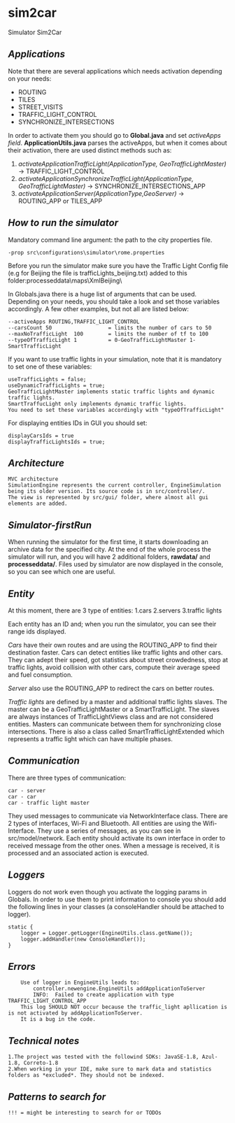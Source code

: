 # sim2car
Simulator Sim2Car

## *Applications*
Note that there are several applications which needs activation depending on your needs:
- ROUTING
- TILES
- STREET_VISITS
- TRAFFIC_LIGHT_CONTROL
- SYNCHRONIZE_INTERSECTIONS

In order to activate them you should go to **Global.java** and set  *activeApps field*.
**ApplicationUtils.java** parses the activeApps, but when it comes about their activation, there are used distinct methods such as:
1. *activateApplicationTrafficLight(ApplicationType, GeoTrafficLightMaster)* -> TRAFFIC_LIGHT_CONTROL
2. *activateApplicationSynchronizeTrafficLight(ApplicationType, GeoTrafficLightMaster)* -> SYNCHRONIZE_INTERSECTIONS_APP
3. *activateApplicationServer(ApplicationType,GeoServer)* -> ROUTING_APP or TILES_APP

## *How to run the simulator*
Mandatory command line argument: the path to the city properties file. 

    -prop src\configurations\simulator\rome.properties

Before you run the simulator make sure you have the Traffic Light Config file (e.g for Beijing the file is trafficLights_beijing.txt)
added to this folder:processeddata\maps\XmlBeijing\

In Globals.java there is a huge list of arguments that can be used. Depending on your needs, you should
take a look and set those variables accordingly. A few other examples, but not all are listed below:

    --activeApps ROUTING,TRAFFIC_LIGHT_CONTROL
    --carsCount 50                  = limits the number of cars to 50
    --maxNoTrafficLight  100        = limits the number of tf to 100
    --typeOfTrafficLight 1          = 0-GeoTrafficLightMaster 1-SmartTrafficLight

If you want to use traffic lights in your simulation, note that it is mandatory to set one of these variables:

    useTrafficLights = false;
    useDynamicTrafficLights = true;
    GeoTrafficLightMaster implements static traffic lights and dynamic traffic lights.
    SmartTraffucLight only implements dynamic traffic lights.
    You need to set these variables accordingly with "typeOfTrafficLight"

For displaying entities IDs in GUI you should set:

    displayCarsIds = true
    displayTrafficLightsIds = true;

## *Architecture*

    MVC architecture
    SimulationEngine represents the current controller, EngineSimulation being its older version. Its source code is in src/controller/.
    The view is represented by src/gui/ folder, where almost all gui elements are added.


## *Simulator-firstRun*
When running the simulator for the first time, it starts downloading an archive data for the specified city. At the end
of the whole process the simulator will run, and you will have 2 additional folders, **rawdata/** and **processeddata/**.
Files used by simulator are now displayed in the console, so you can see which one are useful.

## *Entity*
At this moment, there are 3 type of entities:
    1.cars
    2.servers
    3.traffic lights

Each entity has an ID and; when you run the simulator, you can see their range ids displayed.

*Cars* have their own routes and are using the ROUTING_APP to find their destination faster. Cars can detect entities like 
traffic lights and other cars. They can adept their speed, got statistics about street crowdedness, stop at traffic lights,
avoid collision with other cars, compute their average speed and fuel consumption.

*Server* also use the ROUTING_APP to redirect the cars on better routes.

*Traffic lights* are defined by a master and additional traffic lights slaves. The master can be a GeoTrafficLightMaster
or a SmartTrafficLight. The slaves are always instances of TrafficLightViews class and are not considered entities. Masters
can communicate between them for synchronizing close intersections. There is also a class called SmartTrafficLightExtended
which represents a traffic light which can have multiple phases.


## *Communication*  
There are three types of communication:
    
    car - server
    car - car
    car - traffic light master

They used messages to communicate via NetworkInterface class. 
There are 2 types of interfaces, Wi-Fi and Bluetooth.
All entities are using the Wifi-Interface. They use a series of messages, as you can see in src/model/network.
Each entity should activate its own interface in order to received message from the other ones. When a message is received,
it is processed and an associated action is executed.


## *Loggers*
Loggers do not work even though you activate the logging params in Globals. In order to use them to print information to console
you should add the following lines in your classes (a consoleHandler should be attached to logger).
    
    static {
		logger = Logger.getLogger(EngineUtils.class.getName());
		logger.addHandler(new ConsoleHandler());
	}

## *Errors*
        Use of logger in EngineUtils leads to:
            controller.newengine.EngineUtils addApplicationToServer
            INFO:  Failed to create application with type TRAFFIC_LIGHT_CONTROL_APP
        This log SHOULD NOT occur because the traffic_light apllication is is not activated by addApplicationToServer.
        It is a bug in the code.

## *Technical notes* 
    1.The project was tested with the followind SDKs: JavaSE-1.8, Azul-1.8, Correto-1.8
    2.When working in your IDE, make sure to mark data and statistics folders as *excluded*. They should not be indexed.

## *Patterns to search for*
    !!! = might be interesting to search for or TODOs
    
    